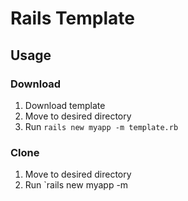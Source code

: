 # Rails Template

## Usage
### Download
1. Download template
2. Move to desired directory
3. Run `rails new myapp -m template.rb`

### Clone
1. Move to desired directory
2. Run `rails new myapp -m 
